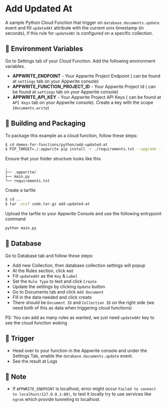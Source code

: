 # Add Updated At

A sample Python Cloud Function that trigger on `database.documents.update` event and fill `updatedAt` attribute with the current unix timestamp (in seconds), if this rule for `updatedAt` is configured on a specific collection.

## 📝 Environment Variables

Go to Settings tab of your Cloud Function. Add the following environment variables.

- **APPWRITE_ENDPOINT** - Your Appwrite Project Endpoint ( can be found at `settings` tab on your Appwrite console)
- **APPWRITE_FUNCTION_PROJECT_ID** - Your Appwrite Project Id ( can be found at `settings` tab on your Appwrite console)
- **APPWRITE_API_KEY** - Your Appwrite Project API Keys ( can be found at `API Keys` tab on your Appwrite console). Create a key with the scope (`documents.write`)

## 🚀 Building and Packaging

To package this example as a cloud function, follow these steps:

```bash
$ cd demos-for-functions/python/add-updated-at
$ PIP_TARGET=./.appwrite pip install -r ./requirements.txt --upgrade --ignore-installed
```

Ensure that your folder structure looks like this

```text
.
├── .appwrite/
├── main.py
└── requirements.txt
```

Create a tarfile

```bash
$ cd ..
$ tar -zcvf code.tar.gz add-updated-at
```

Upload the tarfile to your Appwrite Console and use the following entrypoint command

```bash
python main.py
```

## 💽 Database

Go to Database tab and follow these steps:

- Add new Collection, then database collection settings will popup
- At the Rules section, click `Add` 
- Fill `updatedAt` as the `Key` & `Label`
- Set the `Rule Type` to text and click `Create`
- Update the settings by clicking `Update` button
- Go to Documents tab and click `Add Document`
- Fill in the data needed and click create
- There should be `Document ID` and `Collection ID` on the right side (we need both of this as data when triggering cloud functions)

PS: You can add as many rules as wanted, we just need `updatedAt` key to see the cloud function woking

## 🎯 Trigger

- Head over to your function in the Appwrite console and under the Settings Tab, enable the `database.documents.update` event.
- See the result at Logs

## 📓 Note

- If `APPWRITE_ENDPOINT` is localhost, error might occur `Failed to connect to localhost/127.0.0.1:80)`, to test it locally try to use services like `ngrok` which provide tunneling to localhost.

